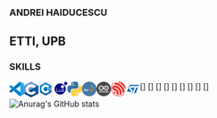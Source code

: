 ### ANDREI HAIDUCESCU

## ETTI, UPB

### SKILLS

[<img align="left" alt="Visual Studio Code" width="26px" src="https://raw.githubusercontent.com/github/explore/80688e429a7d4ef2fca1e82350fe8e3517d3494d/topics/visual-studio-code/visual-studio-code.png" />]
[<img align="left" alt="C language" width="26px" src="images\C_language.png" />]
[<img align="left" alt="C++ language" width="26px" src="images\Cpp_language.png" />]
[<img align="left" alt="Lua language" width="26px" src="images\Lua_language.png" />]
[<img align="left" alt="Python language" width="26px" src="images\Python_language.png" />]
[<img align="left" alt="mysql" width="26px" src="images\mysql.png" />]
[<img align="left" alt="arduino" width="26px" src="images\arduino.png" />]
[<img align="left" alt="espressif" width="26px" src="images\espressif.png" />]
[<img align="left" alt="STMicroellectronics" width="26px" src="images\STM.png" />]

![Anurag's GitHub stats](https://github-readme-stats.vercel.app/api?username=snouragan&show_icons=true&theme=cobalt)

[thingiverse]: https://www.thingiverse.com/snou/designs
